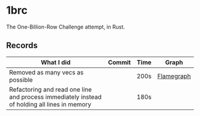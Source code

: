 # 1brc

The One-Billion-Row Challenge attempt, in Rust.

## Records

| What I did | Commit | Time | Graph |
| -----------| -------| ------| ------- |
| Removed as many vecs as possible | | 200s| [Flamegraph](flamegraphs/removing_vecs.svg) |
| Refactoring and read one line and process immediately instead of holding all lines in memory | | 180s ||
